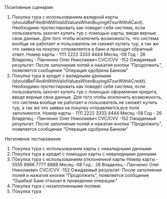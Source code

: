 Позитивные сценарии:
1. Покупка тура с использованием валидной карты (shouldBeFilledInWithValidValuesWhenBuyingATourWithACard).
Необходимо протестировать как поведет себя система, если пользователь захочет купить тур с помощью карты,
введя верные свои данные. Для того чтобы исключить возможность, что система вообще не работает и пользователь
не сможет купить тур, а так же что заявка на покупку отправляется в банк и приходит обратный ответ.
   Номер карты - 1111 2222 3333 4444
   Месяц -08
   Год - 26
   Владелец - Панченко Олег Николаевич
   CVC/CVV -152
Ожидаемый результат: После заполнения полей и нажатия кнопки "Продолжить", появляется сообщение "Операция 
одобрена Банком"
2. Покупка тура в кредит с валидными данными (shouldBeFilledInWithValidValuesWhenBuyingATourWithAСredit). 
Необходимо протестировать как поведет себя система, если пользователь захочет купить тур с помощью оформления 
кредита, введя верные свои данные. Для того чтобы исключить возможность, что система вообще не работает и
пользователь не сможет купить тур, а так же что заявка на покупку отправляется,все поля заполняются.
   Номер карты - 1111 2222 3333 4444
   Месяц -08
   Год - 26
   Владелец - Панченко Олег Николаевич
   CVC/CVV -152
Ожидаемый результат: После заполнения полей и нажатия кнопки "Продолжить", появляется сообщение "Операция одобрена
Банком"

Негативное тестирование
1. Покупка тура с использованием карты с невалидными данными
2. Покупка тура в кредит с помощью карты с невалидными данными
3. Покупка тура с использованием отклоненной карты
   Номер карты - 5555 6666 7777 8888
   Месяц -08
   Год - 26
   Владелец - Панченко Олег Николаевич
   CVC/CVV -152
Ожидаемый результат: После заполнения полей и нажатия кнопки "Продолжить", появляется сообщение "Ошибка! Банк отказал в проведении операции."
4. Покупка тура с незаполненными полями
5. Покупка тура 